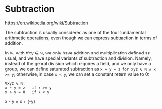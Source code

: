 # Subtraction

https://en.wikipedia.org/wiki/Subtraction


The subtraction is usually considered as one of the four fundamental arithmetic operations, even though we can express subtraction in terms of addition.

In ℕ, with ∀xy ∈ ℕ, we only have addition and multiplication defined as usual, and we have special variants of subtraction and division. Namely, instead of the genral division which requires a field, and we only have a group, we can define saturated subtraction as `x ∸ y = z for xyz ∈ ℕ ∧ x >= y`; otherwise, in case `x < y`, we can set a constant return value to 0:

```
∀xyz ∈ ℕ:
x ∸ y = z   if x >= y
x ∸ y = 0   if x < y
```


x - y = x + (-y)
